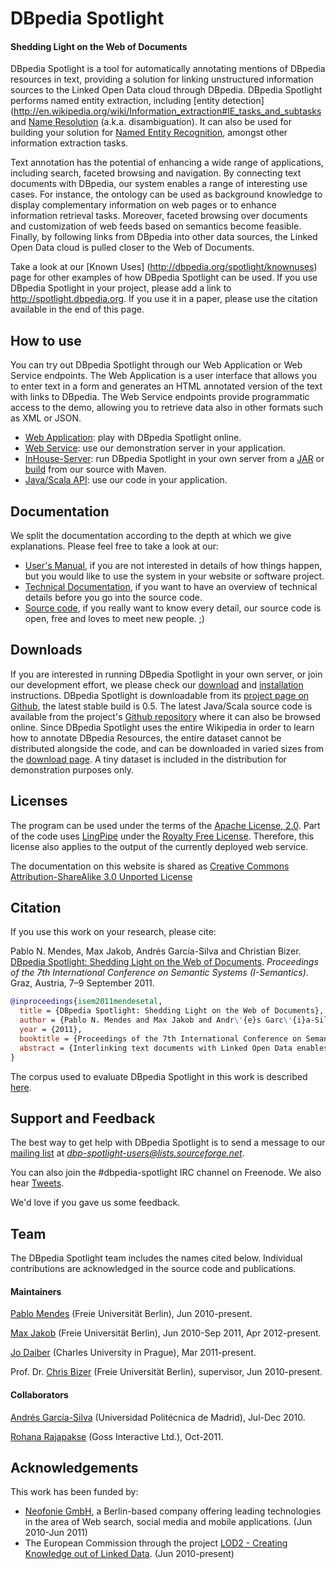 # DBpedia Spotlight
#### Shedding Light on the Web of Documents

DBpedia Spotlight is a tool for automatically annotating mentions of DBpedia resources in text, providing a solution for linking unstructured information sources to the Linked Open Data cloud through DBpedia. DBpedia Spotlight performs named entity extraction, including [entity detection](http://en.wikipedia.org/wiki/Information_extraction#IE_tasks_and_subtasks and [Name Resolution](http://en.wikipedia.org/wiki/Name_resolution#Name_resolution_in_semantics_and_text_extraction) (a.k.a. disambiguation). It can also be used for building your solution for [Named Entity Recognition](http://en.wikipedia.org/wiki/Named_entity_recognition), amongst other information extraction tasks.

Text annotation has the potential of enhancing a wide range of applications, including search, faceted browsing and navigation. By connecting text documents with DBpedia, our system enables a range of interesting use cases. For instance, the ontology can be used as background knowledge to display complementary information on web pages or to enhance information retrieval tasks. Moreover, faceted browsing over documents and customization of web feeds based on semantics become feasible. Finally, by following links from DBpedia into other data sources, the Linked Open Data cloud is pulled closer to the Web of Documents.

Take a look at our [Known Uses] (http://dbpedia.org/spotlight/knownuses) page for other examples of how DBpedia Spotlight can be used. If you use DBpedia Spotlight in your project, please add a link to http://spotlight.dbpedia.org. If you use it in a paper, please use the citation available in the end of this page.

## How to use
You can try out DBpedia Spotlight through our Web Application or Web Service endpoints. The Web Application is a user interface that allows you to enter text in a form and generates an HTML annotated version of the text with links to DBpedia. The Web Service endpoints provide programmatic access to the demo, allowing you to retrieve data also in other formats such as XML or JSON. 

  * [Web Application](http://spotlight.dbpedia.org/demo/): play with DBpedia Spotlight online.
  * [Web Service](https://github.com/dbpedia-spotlight/dbpedia-spotlight/wiki/Web_Service): use our demonstration server in your application.
  * [InHouse-Server](https://github.com/dbpedia-spotlight/dbpedia-spotlight/wiki/InHouse_Server): run DBpedia Spotlight in your own server from a [JAR](Run-from-a-JAR) or [build](Build-from-Source-with-Maven) from our source with Maven.
  * [Java/Scala API](https://github.com/dbpedia-spotlight/dbpedia-spotlight/wiki/Java%2FScala%20API): use our code in your application.

## Documentation

We split the documentation according to the depth at which we give explanations. Please feel free to take a look at our:
  * [User's Manual](http://dbpedia.org/spotlight/usersmanual), if you are not interested in details of how things happen, but you would like to use the system in your website or software project.
  * [Technical Documentation](http://dbpedia.org/spotlight/technicaldocumentation), if you want to have an overview of technical details before you go into the source code.
  * [Source code](http://sourceforge.net/projects/dbp-spotlight/), if you really want to know every detail, our source code is open, free and loves to meet new people. ;)


## Downloads

If you are interested in running DBpedia Spotlight in your own server, or join our development effort, we please check our [download](http://dbpedia.org/spotlight/downloads) and [installation](http://dbpedia.org/spotlight/installation) instructions. DBpedia Spotlight is downloadable from its [project page on Github](https://github.com/dbpedia-spotlight/main/downloads), the latest stable build is 0.5. The latest Java/Scala source code is available from the project's [Github repository](https://github.com/dbpedia-spotlight/main) where it can also be browsed online. Since DBpedia Spotlight uses the entire Wikipedia in order to learn how to annotate DBpedia Resources, the entire dataset cannot be distributed alongside the code, and can be downloaded in varied sizes from the [download page](http://dbpedia.org/spotlight/downloads). A tiny dataset is included in the distribution for demonstration purposes only.


## Licenses

The program can be used under the terms of the [Apache License, 2.0](http://www.apache.org/licenses/LICENSE-2.0.html).
Part of the code uses [LingPipe](http://alias-i.com/lingpipe/) under the [Royalty Free License](http://alias-i.com/lingpipe/licenses/lingpipe-license-1.txt). Therefore, this license also applies to the output of the currently deployed web service.

The documentation on this website is shared as [Creative Commons Attribution-ShareAlike 3.0 Unported License](http://en.wikipedia.org/wiki/Wikipedia:Text_of_Creative_Commons_Attribution-ShareAlike_3.0_Unported_License)

## Citation

If you use this work on your research, please cite:

Pablo N. Mendes, Max Jakob, Andrés García-Silva and Christian Bizer. [DBpedia Spotlight: Shedding Light on the Web of Documents](http://www.wiwiss.fu-berlin.de/en/institute/pwo/bizer/research/publications/Mendes-Jakob-GarciaSilva-Bizer-DBpediaSpotlight-ISEM2011.pdf). *Proceedings of the 7th International Conference on Semantic Systems (I-Semantics)*. Graz, Austria, 7–9 September 2011. 

```bibtex
@inproceedings{isem2011mendesetal,
  title = {DBpedia Spotlight: Shedding Light on the Web of Documents},
  author = {Pablo N. Mendes and Max Jakob and Andr\'{e}s Garc\'{i}a-Silva and Christian Bizer},
  year = {2011},
  booktitle = {Proceedings of the 7th International Conference on Semantic Systems (I-Semantics)},
  abstract = {Interlinking text documents with Linked Open Data enables the Web of Data to be used as background knowledge within document-oriented applications such as search and faceted browsing. As a step towards interconnecting the Web of Documents with the Web of Data, we developed DBpedia Spotlight, a system for automatically annotating text documents with DBpedia URIs. DBpedia Spotlight allows users to configure the annotations to their specific needs through the DBpedia Ontology and quality measures such as prominence, topical pertinence, contextual ambiguity and disambiguation confidence. We compare our approach with the state of the art in disambiguation, and evaluate our results in light of three baselines and six publicly available annotation systems, demonstrating the competitiveness of our system. DBpedia Spotlight is shared as open source and deployed as a Web Service freely available for public use.}
}
```

The corpus used to evaluate DBpedia Spotlight in this work is described [here](http://wiki.dbpedia.org/spotlight/evaluation).

## Support and Feedback
The best way to get help with DBpedia Spotlight is to send a message to our [mailing list](https://lists.sourceforge.net/mailman/listinfo/dbp-spotlight-users) at *dbp-spotlight-users@lists.sourceforge.net*.

You can also join the #dbpedia-spotlight IRC channel on Freenode. We also hear [Tweets](http://search.twitter.com/search.atom?q=+dbpedia+spotlight).

We'd love if you gave us some feedback.



## Team

The DBpedia Spotlight team includes the names cited below. Individual contributions are acknowledged in the source code and publications.

#### Maintainers
[Pablo Mendes](http://www.wiwiss.fu-berlin.de/en/institute/pwo/bizer/team/MendesPablo.html) (Freie Universität Berlin), Jun 2010-present.

[Max Jakob](http://www.wiwiss.fu-berlin.de/en/institute/pwo/bizer/team/JakobMax.html) (Freie Universität Berlin), Jun 2010-Sep 2011, Apr 2012-present.

[Jo Daiber](http://jodaiber.de/) (Charles University in Prague), Mar 2011-present.

Prof. Dr. [Chris Bizer](http://www.wiwiss.fu-berlin.de/en/institute/pwo/bizer/team/BizerChristian.html) (Freie Universität Berlin),  supervisor, Jun 2010-present.

#### Collaborators
[Andrés García-Silva](http://grafias.dia.fi.upm.es/Sem4Tags/about.html) (Universidad Politécnica de Madrid), Jul-Dec 2010.

[Rohana Rajapakse](http://www.linkedin.com/pub/rohana-rajapakse/3/9a1/8) (Goss Interactive Ltd.), Oct-2011.


## Acknowledgements

This work has been funded by:
  * [Neofonie GmbH](http://www.neofonie.de/), a Berlin-based company offering leading technologies in the area of Web search, social media and mobile applications. (Jun 2010-Jun 2011)
  * The European Commission through the project [LOD2 - Creating Knowledge out of Linked Data](http://lod2.eu/). (Jun 2010-present)
